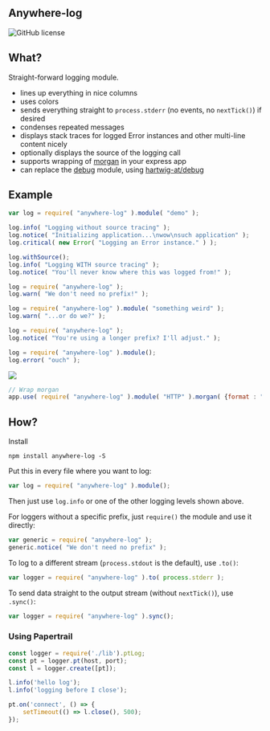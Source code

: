 Anywhere-log
----

![GitHub license](https://img.shields.io/github/license/fairmanager/anywhere-log.svg)

What?
-----
Straight-forward logging module.

- lines up everything in nice columns
- uses colors
- sends everything straight to `process.stderr` (no events, no `nextTick()`) if desired
- condenses repeated messages
- displays stack traces for logged Error instances and other multi-line content nicely
- optionally displays the source of the logging call
- supports wrapping of [morgan](https://github.com/expressjs/morgan) in your express app
- can replace the [debug](https://github.com/visionmedia/debug) module, using [hartwig-at/debug](https://github.com/hartwig-at/debug)

Example
-------

```js
var log = require( "anywhere-log" ).module( "demo" );

log.info( "Logging without source tracing" );
log.notice( "Initializing application...\nwow\nsuch application" );
log.critical( new Error( "Logging an Error instance." ) );

log.withSource();
log.info( "Logging WITH source tracing" );
log.notice( "You'll never know where this was logged from!" );

log = require( "anywhere-log" );
log.warn( "We don't need no prefix!" );

log = require( "anywhere-log" ).module( "something weird" );
log.warn( "...or do we?" );

log = require( "anywhere-log" );
log.notice( "You're using a longer prefix? I'll adjust." );

log = require( "anywhere-log" ).module();
log.error( "ouch" );
```

![](http://imgur.com/6LKZROa)

```js
// Wrap morgan
app.use( require( "anywhere-log" ).module( "HTTP" ).morgan( {format : "dev"} ) );
```

How?
----

Install
```shell
npm install anywhere-log -S
```

Put this in every file where you want to log:
```js
var log = require( "anywhere-log" ).module();
```

Then just use `log.info` or one of the other logging levels shown above.

For loggers without a specific prefix, just `require()` the module and use it directly:
```js
var generic = require( "anywhere-log" );
generic.notice( "We don't need no prefix" );
```

To log to a different stream (`process.stdout` is the default), use `.to()`:
```js
var logger = require( "anywhere-log" ).to( process.stderr );
```

To send data straight to the output stream (without `nextTick()`), use `.sync()`:
```js
var logger = require( "anywhere-log" ).sync();
```

### Using Papertrail

```js
const logger = require('./lib').ptLog;
const pt = logger.pt(host, port);
const l = logger.create([pt]);

l.info('hello log');
l.info('logging before I close');

pt.on('connect', () => {
	setTimeout(() => l.close(), 500);
});
```